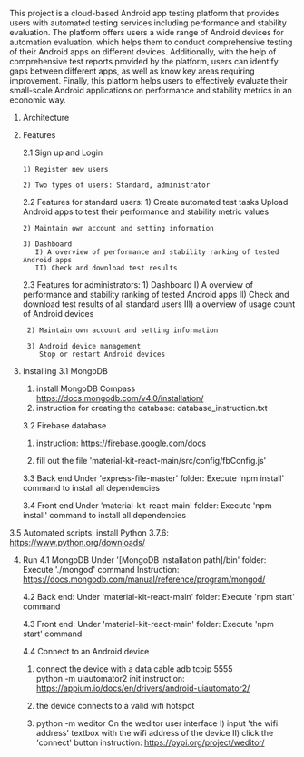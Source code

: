 This project is a cloud-based Android app testing platform that provides users with
automated testing services including performance and stability evaluation. The
platform offers users a wide range of Android devices for automation evaluation,
which helps them to conduct comprehensive testing of their Android apps on
different devices. Additionally, with the help of comprehensive test reports provided
by the platform, users can identify gaps between different apps, as well as know key
areas requiring improvement. Finally, this platform helps users to effectively evaluate
their small-scale Android applications on performance and stability metrics in an
economic way.

1. Architecture


2. Features

    2.1 Sign up and Login
    
       1) Register new users
       
       2) Two types of users: Standard, administrator
       
    2.2 Features for standard users:
       1) Create automated test tasks
          Upload Android apps to test their performance and stability metric values

       2) Maintain own account and setting information

       3) Dashboard 
          I) A overview of performance and stability ranking of tested Android apps
          II) Check and download test results
          
    2.3 Features for administrators:
        1) Dashboard 
          I) A overview of performance and stability ranking of tested Android apps
          II) Check and download test results of all standard users
          III) a overview of usage count of Android devices

        2) Maintain own account and setting information

        3) Android device management
           Stop or restart Android devices
    
3. Installing
   3.1 MongoDB
   	  1) install MongoDB Compass
          https://docs.mongodb.com/v4.0/installation/
   	  2) instruction for creating the database: database_instruction.txt

   3.2 Firebase database
      1) instruction: https://firebase.google.com/docs

      2) fill out the file 'material-kit-react-main/src/config/fbConfig.js'

   3.3 Back end
      Under 'express-file-master' folder:
      Execute 'npm install' command to install all dependencies

   3.4 Front end
      Under 'material-kit-react-main' folder:
      Execute 'npm install' command to install all dependencies

  3.5 Automated scripts: 
      install Python 3.7.6:
      https://www.python.org/downloads/


4. Run
   4.1 MongoDB
      Under '[MongoDB installation path]/bin' folder:
      Execute './mongod' command
      Instruction: https://docs.mongodb.com/manual/reference/program/mongod/

   4.2 Back end:
   	  Under 'material-kit-react-main' folder:
   	  Execute 'npm start' command

   4.3 Front end:
   	  Under 'material-kit-react-main' folder:
   	  Execute 'npm start' command

   4.4 Connect to an Android device
      1) connect the device with a data cable
         adb tcpip 5555  
         python -m uiautomator2 init
         instruction: https://appium.io/docs/en/drivers/android-uiautomator2/

      2) the device connects to a valid wifi hotspot

      3) python -m weditor
         On the weditor user interface
           I) input 'the wifi address' textbox with the wifi address of the device
           II) click the 'connect' button
         instruction: https://pypi.org/project/weditor/
